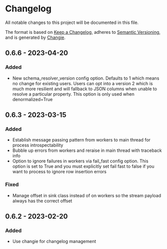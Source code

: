 # Changelog
All notable changes to this project will be documented in this file.

The format is based on [Keep a Changelog](https://keepachangelog.com/en/1.0.0/),
adheres to [Semantic Versioning](https://semver.org/spec/v2.0.0.html),
and is generated by [Changie](https://github.com/miniscruff/changie).


## 0.6.6 - 2023-04-20
### Added
* New schema_resolver_version config option. Defaults to 1 which means no change for existing users. Users can opt into a version 2 which is much more resilient and will fallback to JSON columns when unable to resolve a particular property. This option is only used when denormalized=True

## 0.6.3 - 2023-03-15
### Added
* Establish message passing pattern from workers to main thread for process introspectability
* Bubble up errors from workers and reraise in main thread with traceback info
* Option to ignore failures in workers via fail_fast config option. This option is set to True and you must explicitly set fail fast to false if you want to process to ignore row insertion errors
### Fixed
* Manage offset in sink class instead of on workers so the stream payload always has the correct offset

## 0.6.2 - 2023-02-20
### Added
* Use changie for changelog management

